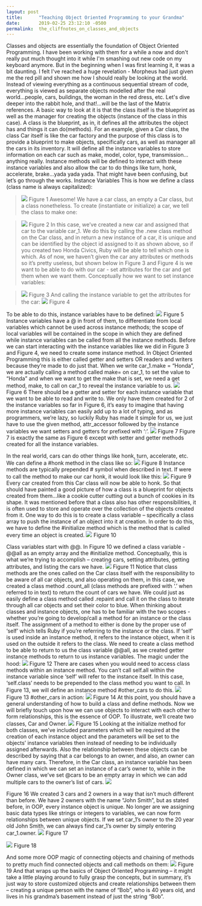 ```yaml
---
layout: post
title:      "Teaching Object Oriented Programming to your Grandma"
date:       2019-02-25 23:12:10 -0500
permalink:  the_cliffnotes_on_classes_and_objects
---
```



Classes and objects are essentially the foundation of Object Oriented Programming. I have been working with them for a while a now and don't really put much thought into it while I'm smashing out new code on my keyboard anymore. But in the beginning when I was first learning it, it was a bit daunting. I felt I've reached a huge revelation - Morpheus had just given me the red pill and shown me how I should really be looking at the world. Instead of viewing everything as a continuous sequential stream of code, everything is viewed as separate objects modelled after the real world...people, cars, buildings, the woman in the red dress, etc. Let's dive deeper into the rabbit hole, and that!...will be the last of the Matrix references. 
A basic way to look at it is that the class itself is the blueprint as well as the manager for creating the objects (instance of the class in this case). A class is the blueprint, as in, it defines all the attributes the object has and things it can do(methods). For an example, given a Car class, the class Car itself is like the car factory and the purpose of this class is to provide a blueprint to make objects, specifically cars, as well as manager all the cars in its inventory. It will define all the instance variables to store information on each car such as make, model, color, type, transmission…anything really. Instance methods will be defined to interact with these instance variables and also allow the car to do things like turn, honk, accelerate, brake...yada yada yada. 
That might have been confusing, but let’s go through the works. 
Instance Variables
This is how we define a class (class name is always capitalized):

>  ![](https://lh3.googleusercontent.com/WnQY6YhnSzzcC9C3ipp77kDDZesj8NzcvpI3bSOVTKusw9purwlMd3YB9heGJ_gxKXRMrWW3WWK6SOVqcmOFxw9M9Y_6Wf_x-FoRLeNBO0a6EgIeXFGd5BcptW_hu2SWIjntXYCcENJRRWbXlCDfCO3QwD4lt_rZvs_Q1WMYjgh58dZGAKASsD05dfyw14rgIBxEOAiiKJlDVjiGH7Qx5BhJrkfoG0KYEPL32hKrsfu1mwTeXoj--XJ_trWpiaCgAUmRewdu0CG57nKPRdHdbUVOTv3tEt4TdTWBWRBDCB6z_wA3hPFTSgKrFqh3e1JG5MQ4SeeDhSQVhW8JcT4xo0sgx-DOWglB--zISIjKzaLlQ55qvSdE3vvXjvVshbhDl5H11G78eLFQagN8cG-pL8ZljwCKI4rZYlwMSnSuaokm-eY4ILJ44rC4Jd01-UfI6x_BiR4xwc9941XG1Am_VPV5ZrrCypKmPutKKS8EPg0e_lFBUusOh-owFJkcHedITIaLm9XbJkdAZKuVeKJLU6WoN4m_gvJSNuVVXxnp3DxLI_6I6U36tc8HbPzDUIywHpzqkhqnf2qaMJH-F-r_pQWxzAe58VZiHV_iOXyLMrXu_LnHSgV1iS9h9ODlcUiYqVfY-gUzzQgrha4cDA6xef1StRjSZ2k=w523-h62-no)
> Figure 1
Awesome! We have a car class, an empty a Car class, but a class nonetheless. 
To create (instantiate or initialize) a car, we tell the class to make one:

>  ![](https://lh3.googleusercontent.com/tMw9XMqUUAV4xQcDRePtbrxiIuEKXzgTyXfFQlFf7t8vKtymW84LqWkoFd0LfvSlwyWJj9a0l7GSRdQhkdrmSotWVOG-RUcgWbRbYomj20tR7kIWKxgwz6uLuJWKB0kkCAAq6Ea_g-leCXcp-mSYzfETpC5vbjIutJh3E03LkBQQKSxGA43PYbzPB_ZRH4k2Oj2j9kqHcf0QMKjmf2I9qqGwgZPhwDZhvBFyZPW9a6Bz8rLHEJZQwSUng1wjwnPAuw6CxsU_ZmfbRZl-TA3RdgcrDgVMw62hTfuwuTYlyn-keR7c5kZDEaHAK2J-vYJ9uXrcwdkvbZZkiFFiIYlCT47WqhLF9xmEMqNviTtEE5t__I01osTy3ol2g-ud0L0pE4jIts2yMMATeD-IGQvLcf9uJ1bp0iVqbmAhscnRrNHqzlRTHSCZTzjjX_xSKpuDwUy1E8SGsYNttiYOmx6CIGrkLFicXl3Cr0xUAwHA6vT64J9RelmkyuQ4H6H1D_fEmq6MJ6UupXaLQ_8OtstDqL8ueI9fLrimiVmyBGefUREK0BVtvYDU96ikZjT9HPU-pXcqUpujXIu3hIagEmAdnZjGm58wCvq9XHq4aHtNC8XPtmL64n4Gh7vsDLxvT-QP22t-Cs9OyAasb6bLXjYjhQr1B5xkhTM=w512-h22-no)
> Figure 2
In this case, we’ve created a new car and assigned that car to the variable car_1. We do this by calling the .new class method on the Car class, and in return a new instance of a car, it is unique and can be identified by the object id assigned to it as shown above, so if you created two Honda Civics, Ruby will be able to tell which one is which. As of now, we haven’t given the car any attributes or methods so it’s pretty useless, but shown below in Figure 3 and Figure 4 is we want to be able to do with our car - set attributes for the car and get them when we want them.
Conceptually how we want to set instance variables:

>  ![](https://lh3.googleusercontent.com/FRxB5aE6c-u1IgNCUNZ3XFfFIfYnl-VQfObORv0NtALQtGyx7qwItbwdKTWcVjvwzeWJmLbPNSKCD2_w4M90KoQBQdAZ3C_7dEjRVsRvti4xb5ETdIsonKneM4TRoT4d7ADCuI_iFClC-iC-8gfzb22e9qiTDa2PrZcsTMYIzkOpIFO9WmJe8887buSt55NfE73nVUo2z--4k6VKNgYViAqZz_HPx_Yt7DMrN5KFHiRNe6SnIaJGY0tw3kBvx5khmDI3uHvyanhqXDZco63YRUmSOEic3QqtEVnjnPiT1r-cwUVPP9PggW_jRp04olqyoqwl-a3ZorNmQtj3BJtrM1kWKfBPL90KYfir19seTHjR2ejX53rBsTxkSVZzD8r0pa7PDvjk3-mlabes5vN-bdfNDQQOkppu4PaDWXnyrHLTBqd07fzu-gRigBj7wIpOJ2N4xJETvqSI4vH8h3Nem_1ongW_eOxNzjF3zZAJjX4whKROqD9f-VrODr2eWN-8CEiSPi0NBRPMIh1297IPlgY-5-pedr1hsV-z5XJVas1RE6oN_tIPMQi_c0KbM3XOFgteV8DVXxRuSqJCgbAB1wCaFQ3sGfRBSfHxDJYnZ2evOD2kohceA1Br2cNKxvKeLsfrikPpXvwPisVswsC0gRDnzwkrakI=w527-h60-no)
> Figure 3
And calling the instance variable to get the attributes for the car:
 ![](https://lh3.googleusercontent.com/stBixtEpv38GO1XPkl59tA_-rvZVqezUUG3E1uWXDU0ocZpgMpfBDc71NDteyc-QwKsHo-sjxiULOvwWtAfSBaAwYlZLuBl46NidZzWNfw-hTlI40Zgk7YTsGo4dD98hfC99N3I1f9iUXZfV25tZ7Q2dGl2f1RN2S9Vqov5XXuF392wpCq76hi5W-HfZKIjFsAwY10rw5l3Lo4k37poSNkzeXLqCdXog9m-XeujeUo91bJhveTUnrneJgImpV_j4PxVikL8wofctL0ITnQzcldKTf3m98BxQm_md84qT6XY6LJgTtNKJboqjI8R0HJRZ8uRUY9TKodyh2GUSZs6mJn9jixoG7uUaxOxuwFEIaoHbsOA9Ysg45D2UTzUznCoYmKEmr2hI47yWSg0CtRtBWJ0HKQ1UwaoV_TadeXoB_bvWmaAtX8CcZ71FiuN9aiGG4_6KIKEM-Eg9oA68AhaoIISwapIcYMVe4rYsvU31VylR1A-QREfMwMR6-CYEG302zhENF7udULeh-AYYgTmmoBOcZclGyqZDuPjoXBOzCaV3ztuAVC97z0JRlHdcH7C878ziNUkh5DSjeugkvZ82lvHcRaxHrB1qILtXV1JwTuuFBo0EK7sacMFn3Vm-8iPzrv62k1ulpkx7eHT0iCOBHVjNdziWges=w538-h38-no)
Figure 4

To be able to do this, instance variables have to be defined:
 ![](https://lh3.googleusercontent.com/M_GTEpHGW_dgy1QiLMh6hIAmso3Mnijh_YB4DkeTRB4zemwftCZvqNO2oNjRGbAqyFZ93lxul99kdhVhBYHCo6YFn7x9bjVIEtNXlHLvY9b9qQY-ZpnOXkntQr_q2P1GZK_bn2JH-iWaasJaA9v6gSTZCOH5-wyqi0ql8POKxrtzYSSF1gFZMc4uz7PtiXVvosadxHPf7Ebo9c5GzQY8zMHVbt5c0d5Y0oowqBvXtunL1yvNq6uIgPFqZUAMfuuNWog72M4J20qxm19Bik0p9kPmchjCLKNLwMu-Vk3Zqb0bhktuDygqcamV98iQbqpt12-12yedEwCJTEcxKDSg87-l_EZcBwydHJEOR7fASJMy2CeeOyfC4Iv2MZrIQr_IwVmAmxOfyFY3osIMg_kgEF6tCSVlD_LRy7ps0dybSB2NMFSfOaLACgGEj2gT9bV9lm0RKfpM6FZED-DUc63baCU0xiMRJbJ_iZkQ5xc4W041VQMSCXIiJ8aHIajmW-Jnhr6vCsDeC69sA3cbn1Op9gPoi8Pik8ab9OfMtPor5X5Ib7HHQDp_CTKLJHvjfj6ibfyDUlQ2By5UJjfY7KsC_ezqVATmzx8s5kqA6Y1oIQGOYaDQQmIRqOVVZSGmYylGTTzOuVS4-fATJeWuOajf6r92OAfrWxk=w529-h173-no)
Figure 5
Instance variables have a @ in front of them, to differentiate from local variables which cannot be used across instance methods; the scope of local variables will be contained in the scope in which they are defined while instance variables can be called from all the instance methods. Before we can start interacting with the instance variables like we did in Figure 3 and Figure 4, we need to create some instance method. In Object Oriented Programming this is either called getter and setters OR readers and writers because they’re made to do just that. When we write car_1.make = “Honda”, we are actually calling a method called make= on car_1, to set the value to “Honda” and when we want to get the make that is set, we need a get method, make, to call on car_1 to reveal the instance variable to us.
 ![](https://lh3.googleusercontent.com/KT63bs8YOpLxz8QHmRpnAcE_gt8rxmJAw2BOshOBJNDaZk67I4pFVlVMGU0YUhTZq9X619QY2CygcUz9eF-RuOe9VP8iPgsN0DlmOjf6qyFLPVoYUn5AF707jF7ng9QedsMHoL-yuQen66BiT1mqMulhB5wkDfhZ0ad8bljCB5NekxN5h6IS2lx4JcblL7yZHYBfmgqnH7-4ELec2gNCQnxgebTlboc3b4eiITmbpslzAcaYZo_2nXwv5crhMYIJVDU_9I02EAwI1NaQCzOEuJ2jLDmZg6FkXOObypBXsHU_s_TE0HUw54tvGKB1E9q8vVexyX7wB3zc_hyDOtojbwcYNeas1vRD4aD_XL5psl-thUBBpruCHyg-GFt2XFkEZjVRNxoPZlRKfb38s5_FgwoEbwbWOa1EHWlZdEBa57L0qEwpb13PbD1gckEHbNsLRRlr-l9-N8wySsrpf761HTPZc1xG-STuvGIu56tnTnF8j5Rku7D-JlnrHTVMnrFeuFXx2fYzDI3v_K8_iBidttAQqbbVwZ72L78Xy8W7lCGZ3Yv962KM03VeZ0sqRokh9u0p2HYpHz4JP9_X4GtYR9NLV9M4BWBdlDdv9K8Ijf7MzfY9ug3XTnVi2o2NcWqUZGG0KosTEVWmckkcNZcGczOVpQDIp7s=w529-h484-no)
Figure 6
There should be a getter and setter for each instance variable that we want to be able to read and write to. We only have them created for 2 of the instance variables so far in Figure 6, it’s easy to imagine that having more instance variables can easily add up to a lot of typing, and as programmers, we’re lazy, so luckily Ruby has made it simple for us, we just have to use the given method, attr_accessor followed by the instance variables we want setters and getters for prefixed with ‘:’.
 ![](https://lh3.googleusercontent.com/yrnYr_CrG6ddYtuCYEbGwAue0pMxIL6WujZF_3vBm02x7avsyKig4ZKExuyM0sexn03BsHXtGVU7cPFxy3900aIouIj6qzDOkv8l3YYBQ5oI-QtxwOdu40KQmsfukZMJ7EiuQeQ9EcrsZXXUFZwLUh8ayiclDlW1FgdkZcwWzQfgkKb2KmXeHQBL7d64ZRKlKnPnMlcxiiQSw-iyiLhTe6rPflWR7t4lHXDWZqOEpRdlRUmE6OdCj55-lbvAhgETpC2wvT4l8VzovLnqQddfj0kI1jFA5eogl_mwzOu2q_-SQXNuzgUqbM4CXx4MtfPtfno2LgHtoI07K3yRVRz0bKbrtOwedFbMElWTnGw2eGtOvq7yWqJMM5j78CnEQqJQGvrDN5tr0NvwZ6Dw_gNm4UiWPljr0smmv3-6YNl2LfvGXyL4cOvXS9Mrl72v29YjO2XxVoBXp0ujkdx54JNkGK4pF9CkUxwbYfvAJWmPNh2F93RBQqW_ugXEeI6SbcoMeWNOh3B-tBzDf67dlwIHegzRxiFSpDAtm2hSeOMs3X_h56ttwyDncnlSPLjeCBGyZaYqzAC7FP3k2tDxC_2TRJSJTnBt5j1d2GogcLohZK-oWs0XogiiDEQB9AIXrZn0dgaVDeNmWAaAQCp50dZw4bB_ermpdDI=w528-h98-no)
Figure 7
Figure 7 is exactly the same as Figure 6 except with setter and getter methods created for all the instance variables. 

In the real world, cars can do other things like honk, turn, accelerate, etc. We can define a #honk method in the class like so:
 ![](https://lh3.googleusercontent.com/clTI8bEHwU3rIOcQGWjAFFyUJEGfvQ2UOMfcqOiLkDOmq_jeLhKbqTztdJSr3u6eXQHPQEMT5kInzTePftpKr2pRA6Ir3Usuf7_67QaoAkJQt_N0YnXfdGoYuaY4jcmyveYgLJsId_8trolvwcgkYVsIxh0WyYlxiQajwxL9BVeGyIMVW9e9SfZR-0OryRg8it-2ZJ0_d4DSgFCuGBsVibs5mLKnzUPjtY_fbiGgx6i3a8JaasQOguwuC6RSCFkkkQ8dNePo8a7Y2W7vvxtUWfS8-Nu3jcKa2Ur3aRCvHnvsWzmyvVmUMqyoGKc4_DAhrU8QwFl7vEvEbvmxFkp_I9slLy23AgsnDWpCbCWa7uoi5Qgx1ThdQ3O3gRRf9O7xA_DrN3PvVhGErMbvZmuSlWycQQ633JYDnxGtC0Gqhu2F4RlipBboHLLts3PUuyYjbYyZDUB_b2EhGsiVDPOBeIPqRUPK1sKVGCQ-By3I_r_Pn6h3UfWueou-RdZi0ZrqOqHJbpO70ZtgsvWxmMUyAbij7FC3ShxGJL7a1TM7AIHku-ZER7p6y3r6cJKKryCf0niKoVssCpjWeA5EISPJiATApZCFNrQKFi8UvEbLHY6d1q_Csdn5xDR7Bxa8a-RXlMqi-I5lgsCx181KLOlDGYUlQ8pCjDw=w536-h168-no)
Figure 8
Instance methods are typically prepended # symbol when described in text. If were to call the method to make our car honk, it would look like this:
 ![](https://lh3.googleusercontent.com/BhBmfpvUlHpXNmDnYoA1NcGOa8aEtxUJpw6r5FGK85xtY2mO7CgXYGMPbiJa8xo-324uy9AqIfHECQm35S8fIEZXGuiBtqmNKLp60HedXV8n9-Y1mlv4dB6b9JwJsPytViWXFIPTTHQdCxAHtDoUYQ1SOmAxe8NgHAbe5jQmjiEE9MS5OxhXt1X6tU9JVw4quK7EgxQaVs05owxCI_dYZ47Zc8u9lxL8ICJwxL1LMYV33k7VkErUE9ucXLhAXgNABFs9npub8cNiIFiv6NVaPj9I8Q_MJZDOJ_0GTcs6ezY2p3TB7pyW0UY4RiRhakhMXkfs6ZVl1oQTVmQZJgYo187gid9hmBrB4zdTR-POpxaUSI2V-ndqtj2qmoXGZwfZ8DaLTzKOeLqGRTeCYTouwEDGzwXOmfjXUuaM5IZJCMoK4-fDLUNDEYru5oB4S0l8Katzz2qupFqqToELCsaXWBmbOySJNxls9z05s_iQJQKqFIKs-prT__aVko1OqAnYU3ir29ujfAPyjgSLLQvh2PfI8ON3Ff8TMcL1c-yjNB6LRect4SyLgmAOQyYnkjM9CCeOOYDADMtTV3XD8s8UmlqInd1ilf0zggo0tArsLN7lR7Tl4G5XXznTINTHjxIhCIdA8LvfnvVQazKCcI6NKASXpJEEK3M=w534-h40-no)
Figure 9
Every car created from this Car class will now be able to honk. So that should have painted a good picture of how a class is a blueprint for objects created from them…like a cookie cutter cutting out a bunch of cookies in its shape.
It was mentioned before that a class also has other responsibilities, it is often used to store and operate over the collection of the objects created from it. One way to do this is to create a class variable – specifically a class array to push the instance of an object into it at creation. In order to do this, we have to define the #initialize method which is the method that is called every time an object is created.
 ![](https://lh3.googleusercontent.com/em3kJFWOtFaxprp7yc_nc18vl4Tf7qZFrTJRNU1-rHRwa7Ot7WFbSGY0rXp6TuPjxFS1oaltLVN3u9dLlWaFWqSX0gN_qXLzDnRCh9cQSw95bqFaScknHD_ilptQMPnttZDgiC8fnVF-IaHqiQkiL7lMggkzVYIMOhdfs9VosJSwxAoklJFuQI4OBtdE70I-h1V6Mi2PGNAJ6rC93Xd7AknXEF1JrS69lR8QmaaAYaRJqg-HfA4ftr6Fo0UkmK_gsi9qR5vkV6dEWg_SyD_s0-zEZolWor1Yzax5QvUYUmevUUluXEW4IVebKHf13AY8KMOtXSlLOkJTwfpEWCZGC1Vbi_LlmamF1Zl0O55zwYmXoshrHIH4gNRzz11e_DB4TT-wtl0Ns55qY2ur55wdxNFdNtxP9j69mtiQVHTjbPbpAIlxaE9Z8KHyJReznT_z9ktto-wvnsMQcSP1rDE_zlbuodfQ5jEToAxRVvy7Jhnp4V-jX4yC-2jl0mp0-H1x2AvbSd7XCrmMndEkIta9-8xWspyzFSM7iFypnsr13PLZ6HJ-rk3dlBnYrtP9wGUf7Rn2ztRPVqjavO9WS9LFW6Qd3doWpGitr7aAAQ_DcOIu9EYj1y-Qf6-_j9fPajRBdGZ8J1C4Gva2s8Hz4wdHagpY2CxOdQk=w547-h280-no)
Figure 10

Class variables start with @@. In Figure 10 we defined a class variable - @@all as an empty array and the #initialize method. 
Conceptually, this is what we’re trying to accomplish – creating cars, setting attributes, getting attributes, and listing the cars we have. 
 ![](https://lh3.googleusercontent.com/FP-rF9NKQYVefM0T-xVkPTEphEINk_ybtWgoRlT4xt-kOZgW4CzT1uktpCvrjkDnDnHm5YXFEB7xb87mETu8gIFYbzVfZi00fWBYrXuRjj6SYdZg5JlTx_ooQCD_Q93HrtKq3U5hPemN-r7sZXmOFFqn1QvahEPyAIuVSk9TGvnhOidlCNxq55izGGntUYNlU8xMZdFGwGaqOrpvJIgUOGNmkEojtcbrRNkx0KWSZHQAS6MCYWnCUG5fPSy6R0O7hhuIQA8xVFjDVa84HMXqA47_xyEw_HMVKknDjOuZVFHC4WW-6WanA-ZLMYr3LGHmPmE21Fp0M6p8Y3XnXMcOwb-TlfESjeYcG9tmmzu0cxq1M7Nd5MccgK2hO1gM6Eq9DThcqPTVlyCWy4Q2jrPFdBEST7p0MJMLlYHYuE_LTlABH7CLE4ZqzmqxjEh6Rr962YR4B5RXZvz7kVhMPhsV8BbrU-CzyMVt1vtpAu9ufR7GQhmNV55WDW2I-BNJD0AaWXf1RmVpHkB7GDtA6Djd4VxGcKG5K6-s2jxkuZIzFRoDJfGbbt7mkytHSA8riOxQIvmX-ftesV-RPdA2RL82QoMkal40bkGW-9Gx3KwiREDjUL3APNbHljretNd-U_o4n52QniBm_uYnblyKc-RCgmR8mMLiyeY=w617-h292-no)
Figure 11
Notice that class methods are the ones called on the Car class itself with the responsibility to be aware of all car objects, and also operating on them, in this case, we created a class method .count_all (class methods are prefixed with ‘.’ when referred to in text) to return the count of cars we have. We could just as easily define a class method called .repaint and call it on the class to iterate through all car objects and set their color to blue.
When thinking about classes and instance objects, one has to be familiar with the two scopes - whether you’re going to develop/call a method for an instance or the class itself. The assignment of a method to either is done by the proper use of ‘self’ which tells Ruby if you’re referring to the instance or the class. If ‘self’ is used inside an instance method, it refers to the instance object, when it is used on the outside it refers to the class. We need to create a class method to be able to return to us the class variable @@all, as we created getter instance methods to return to us instance variables.
The magic under the hood:
 ![](https://lh3.googleusercontent.com/KS1BjoKzuxLZsHwTPLgwTu9yoO3nAncyjH7nUF91roVjoDC6uDb7PJ5MSVZgStOz3Nlv79OH6BjvNpbbScTdlceSHhLfDgQx1E18GJlaqSdClS7N7MxN9VtndxwiaY847CSgzGKYGo4MMw814OljzbY-DNV5UT8IT6BqKk8PFYivvxRyNKacjjMcKwcikBEIzyM6zueNeg6NtpS6c263xWUQSauqZwTbe5DGnM71tAhO5TMGpXsQLJYb3C2Fm5WuX0mFwaTH9ZF3cU2arHtX21GYBw5bfe8sHkyRytXQwweIjQHYsJRmpMfzeXde_qhQpMM1M55xA_2drgt9JNDhYhOOoDN4hFOhXxaRZ-t_MDa-hPLshVMv9r5tLtFGv2jnyzgEEXwq-XcdS4p_hcjZoY7Ysiw1KXuk1bRwBCGVH9mZpNaCs_rGjTxe1VxHpHi73Ov32-aIn3QBfzhsZGNLKADHtJe8h0KphlLevfGq81MboyO_hXoDU7jtmZDnFXDUfi6_llTUHk5ds94Xf7PcYZj5HQWNmbd4sKPJP_ndgmAuT8LsY7lSby5-h5fIDXFXp9TZTo-pqgPaAFTBWhq0XZtKZA_cxydHEHrq_sSA0DZeJUemglxfxK4r9sneERSFDU2NruznEOCZ-D52lmng_5bcXZVU81s=w546-h513-no)
Figure 12
There are cases when you would need to access class methods within an instance method. You can’t call self.all within the instance variable since ‘self’ will refer to the instance itself. In this case, ‘self.class’ needs to be prepended to the class method you want to call. In Figure 13, we will define an instance method #other_cars to do this.
 ![](https://lh3.googleusercontent.com/LDqDXY1oUv7TIHQUHAr868byC9J7jWHN2K12oD9ei-gxyYIFKCR97zF-jSS9wi_hYo3-RipryCcG6_Faj-BY9H5Da3ep5jW7-HlVJg0ckJmjAbfeE5tWRlkdfu5Ep50si_agXAZOsUPW1YFNEz9vE-pHlCpIAwptAbod-fpzM-7d8J3hHdnxO_tuXsaiKk_yXD5-fqoOQ3Ez1K1OqQbmCR7UDfud50CLaN5G1Fe7RUQjSRjceEMosEauJqOB19sX7vP5IKg9kQLTS_qKYoxQrbt_K3ZMscE2Dnhjz9nInvBJBr_tzrBFgoai6Xc4ZGGpxGerpL_XN4X5SBZg-G1er3L_JvWWrZ38EFt4RmT3lehnVcBH7AjaUPOvV-Vq7nvCFzq9mFL1b0P-J1KhM9OG-jTTp2jeCjehZnsQ1KASGBcsBbhbrmk6muICrogrNos76rz1D6ftky4nhvWlTLJKcUdTPytu0IndStFmCNZ1uWu5mnq9262vHjZ-NK3QSpPWHHgO68MTjLbXI7Xg45UCL9ehGL3l3_V_nY_9n862QmzqMObkAiRR-3cD2kEkZRPv-2K27l2ja3wED6_c0WHHN4vg6enJ8qW8hMUFwK32RdyZSi6nV0tGOSnFr8FnwCrCJFWphMwt1Lq3W4kow5RAL51YVYSNXz8=w508-h96-no)
Figure 13
#other_cars in action:
 ![](https://lh3.googleusercontent.com/cA6k-Raxc2Nz64lIX_nfx9h64ic1S2JTqASCbtXMnIIDAYM92vo6yeByavhQfLWx3OiywCZjsg_wZz9lXHk6UnX8PcY0OUAz8G8IiAcr7JgjNhnMDlvIv7d-kovyriw73INfZL83-i5Tl94lkDp1Ya8aFEwVxIEn4qrqQXS-akwylrqPrFdYbVhiB1JbQpRmTx3BWc4Tr8m0d4OPtuAFgGbfswB40UqQ1rlbQmJVWR3qXrQO7qy6X9lWtWZrh2WyFm8Wa5O4S0ng0C7xYZdzALf1MvIUdeAHmVPe2-1VDWuwNy6IaS5opTbQKbQ1Hwgq1GRXragm4Ro8gQHNeYNgPtfUolLMnXPZ978C3A0fZoout5xb5esjPH0gIRS8NmIo4EfH8HqTaWjdPDlWthl0ppa0bHB6zFdlJ_s4pwq3m7-Xth2F2wpqqJkUvT1hTo_v1BxsGRpqibVvfTqBUrc28COHoujRvFvsehnqm3wbBBwJ9wlVlcqERaCo0nLNcYTuXLrk2W2tv0L8fFn9P_CEURK2FkphclV9KNsS7LXDVkr7h3b2LDxcHVU1SYBTYx6PnXZc5XOJD2HH0t98FU5298k5NAOXpsAlV41JxJL_NlZxaxVjSrrsNv8WB5Xwk0dU-xSfB34_cvLXsWwteepYEPkwP1OjjQ0=w532-h119-no)
Figure 14
At this point, you should have a general understanding of how to build a class and define methods. Now we will briefly touch upon how we can use objects to interact with each other to form relationships, this is the essence of OOP. To illustrate, we’ll create two classes, Car and Owner.
 ![](https://lh3.googleusercontent.com/wkZLWVatUK10brs0_F3WLJTi-HlfgNn22vCwGmovSu76he6kciJCp1_c1ZzQ2EHsV3UpOOKbMrbP-ZjNi2FvAHDSR0xja8_be7YMa5WuUZD8AHMRwxVINd0YBxolA1CvXdeY9Op3mYStnxmjpc_OiUFHiRoV1ctYBR3FNrRJ1hZ9ZbAwgo2yzZiqLsIJzqXOPiwrK_DMdwhrgrhBX_ASS7lGhElVeWF2z8Y6gFp4fFjfdbuiW_i8RDO_25I0z9zunNL02izhK_foMzA-KqczSOXIdgqPAXp6sZ12wQUpV_wqN7W0Bga-c91z7RJq2BjFYm7FfcZf9zT4oU8T_YeEXcOt_clRwfG-dKGzz65twY7tLa4U51dRF_18QPoqDiEaS7OFA5VQ33tLwSNWMI1S0D8aK_wr4L5faNNxqJTgnAMITivPYWnZHXtx_Xpt235Io2flo-xJthOHVZWAY3VGT_cDWFkBc38zGfBABVg9VU_IMZFBS0-YqPGFQXtv_lZ4oqnyHJ7Nsx4VOKM4QnQYKBamyKzOLhxaf-X_AJgB1xZGiyc9rTEQJURw9hWxk0rNKsz0Ad5T4guFmzZ0le4d0_p4q9G4h__kl9pigvand1fIi-aLlxl__YHuRRIruesBpRnNc3skYVMKl02o7KNv6zOChWJuKwM=w502-h268-no)
Figure 15
Looking at the initialize method for both classes, we’ve included parameters which will be required at the creation of each instance object and the parameters will be set to the objects’ instance variables then instead of needing to be individually assigned afterwards. Also the relationship between these objects can be described by saying that a car belongs to an owner, and also, an owner can have many cars. Therefore, in the Car class, an instance variable has been defined in which we can set an instance of a car’s owner to, while in the Owner class, we’ve set @cars to be an empty array in which we can add multiple cars to the owner’s list of cars.
![](https://lh3.googleusercontent.com/J330s2UbYFf4pIntb0HuTZaQdWaWfTi3oPZe7B8RNO7Jd-Za66Ze26Lpbhs60s761TZScFr1y6qzhdX_CjTeMlCLb4cLUbgbmjl5o5Je5hTKp623HGmSap_UzaKyFHwsnBdtXidlombC_4TCVUBflR6SbqsO9vV00Cer4xGPakXoK_8hCcrVOF_VBucTrgI5qMi7YVcG_w0JPf7pYbSSvHxoBBPIR6LuTbZi2iJndP7UpvxwrNmFGxFXMVvDNMKNQ91DOL3qwL0x-LyfzFN0KgFLZtnUyXbPE66PhKykrWqpO04Q2SVJMNPxQd_7INUNxFFCI9o2f_IZ5dXweBWAHu8eX3NHuDNekhiBtW-HOqqkdVxw2RMAqWmGt7iYSN30eCNEzJzxNkCsqG8Irzstc_kCgvjYgHK8Q3VE2jTfkcZxzAeSjjKhHzzysHQzGGpcSSJ0P8oE-vSZA4sR-NycBgmpIbHlKUB8bhcl6rWcjTGxzBmGokFG1t7LukXMp7VHrU7xBRBQqeAiTGfOZyn-k6USirj832RgcsxOHWNxXDSWQb72nLl_Ko2IzG6cw7sQ7zjabST0ftO1U3mUugRhDSHkDxo7-rBFVLkSZlbBE9ssecuGZ_Ku8godRTatoaczudwtv5_tgimrwDHMj_9BWrM_5GtnIEE=w688-h311-no)

Figure 16
We created 3 cars and 2 owners in a way that isn’t much different than before. We have 2 owners with the name “John Smith”, but as stated before, in OOP, every instance object is unique. No longer are we assigning basic data types like strings or integers to variables, we can now form relationships between unique objects. If we set car_1’s owner to the 20 year old John Smith, we can always find car_1’s owner by simply entering car_1.owner.
 ![](https://lh3.googleusercontent.com/UV8aaie2rBhAqCG-utTWj_ofvzQsQccgpOFHK6ktHkCir9xnGlroBmkrVzmyjh-QW-xCXca_HB8Pf9Jztdigsl7BNoyc7KYvno2cXo41LyJhz9TFlWNjyPQIfZg3zfXYs3-Yfho6PNe1rmhTCNrik3rWYZfx-QbY_JHcHskx2ZclLzV82YTnerWW6QH2FNx5pQ4LBpDp7dwD-AzTWT8laf5oLl_psKnqyKfDjegQcZ5noF-orui-orDjZ5EFse0PqgcNLSjSKV0nTfG7HWYtl_tR4_TXpM_ygSN6OsvSmmcZXWneFP3BvxNKAJSMxottKeo_8nJp9GbqIlSu9t6ZV8EeGdvt9DRyJThop9teLJpi4LLM-rbbDXqE9YjgXlL1Szn_BsFKOPM-DX8zT6ZK4DDWHTHM0yXxybRZDs3gUyQpC24U39CIOSKOQdCdvgxgDkmGPtkABUfilwO3LL0Ymb1b0ovNvO7pWD3B6u1MceNp8EQzCkhxRXYQ0F8EkTeFid6sU1iyRXYqKQIHUHbuLkB-uvarsUzSRUbMg0L6Ldny_VYf1uedaKYXvmE-3j5Um-OClry1-JG4b445Q2YOeWmji70ksanTJdnnNvC43uspiRkZ554mmq6qr7LYN3DTbc_BC5RCk6IZA9Zqe224T3YrZ56DIzk=w687-h152-no)
Figure 17

 ![](https://lh3.googleusercontent.com/UgYHykbb4KVXQkKUIgH2SNc8FKfC3wfFCKajjRNiIgSdYVHpZTYNJTEu2qpEfv_WHnELIz40ruFbjFAJNXZ_1bt0h-5hI2BOMPflcETBmPaUOZyEhCgeo-QNNVYlT9O2Okt9R8IErARahiBP4CwXQZypIkFf61vDTn4i6-2ex38mmHyv2mznLZVOy9xjNRYnWwm0BGqhTTttPf8Cq2syE1z_r4emRkbjclIK86lyrb78tTV8ktWelZutzu85eUYBaqLvuYjMP4AJAC5v_iUrq5Oz9uqQ4YInRcS-KQrKoklhuRJeKcPnZo1q6IQm3K9qcegKUSQ1yAauCnMHUsvh85QwNUD-dexzV6Gb1e7A9hAHJvHA4fGec-gBid9s2Ckt78RGDiSt_injhWjk3Eh7qv-brq56PvLdy1x8lJDzSTm0RfBUV0E3ciTngVXrpnbK_6pInapht-xY5xFCNQN2h-xNlUkkR-YA9Ay8SHa75FDdgsLWGkAEW4r-3EosDRDyRVnACp4BE4FthDGOp5NawBi-M-Ogy94KWJcgPg7xs5y2bnM-ndmBx66-CXETe4p88xKasoTtyWWnxF3o9EFE3EdrPYwMrwAejHpbBbmKKjoWzM2LdoDTpj66uTjxh62JiMf_7RGSuov1rjjjOC91Y-F3Z_c1vxQ=w542-h43-no)
Figure 18

And some more OOP magic of connecting objects and chaining of methods to pretty much find connected objects and call methods on them:
 ![](https://lh3.googleusercontent.com/WRWzD18EJU6UOLQ_AOUDs7J974-aunstlzXkg-qrGREbgp_aCZgMxjDTObGwx1D8nXLIqlz8tQKogqvDZu51UlwXxpZYCR55Osm4ZnflCtI1ehgU6ZWSrsWwWUSxUSW_QKw-hShWY_5npBDNW3UGXrej9HqYeNMX0CXPoasNbp7Eij8F0x2TljVEJmkJk3pwKWlvNcvWrT4CgZt4rHuE0vObGLzp7nOyfStY-IXr82SGKCKxyVspfZMhgQrvWZpQbhDXA6fYGknXNgRO7ddFZIrbLJlp564J22vS4EErsUzUUaa50k0ydRT7H9psqf9JZ9yiZbUhX8jqiNLj5v6RhvDzbyo0TFg9sAjzXI7k-Yb-ue7oYdBCLCMxqOMUxqUwQOYLtlYZdljJvW3IJnrY9PSNpZgDYFqdOa3sRPmBbAD08hhTNozvV-nk9lBwvIKP_xlXuADie4vUSB2qwgBsQQun1AGehpemn9z5Zu-7fY9akrpaIo9_pmzgJkXM2O_gwi1J4AeazVVARQU8UmjTqmB6TyakFTrCdTtNe9UhlTx21mqw1sPS3KcjRGezNc84C7u9h96l8a4lNCZXQM4xAreDyJ-N5q4o7Ffgicl5GCS22pLQvOGuwX5PbNFu74VLaZe24sDD9yCC-MFboh6LdnHLXkHcRYw=w695-h560-no)
Figure 19
And that wraps up the basics of Object Oriented Programming –  it might take a little playing around to fully grasp the concepts, but in summary, it’s just way to store customized objects and create relationships between them – creating a unique person with the name of “Bob”, who is 40 years old, and lives in his grandma’s basement instead of just the string “Bob”.

